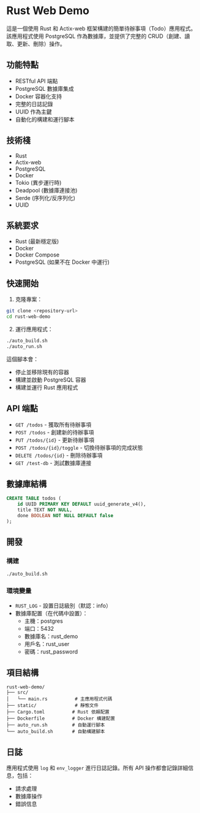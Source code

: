 # Rust Web Demo

這是一個使用 Rust 和 Actix-web 框架構建的簡單待辦事項（Todo）應用程式。該應用程式使用 PostgreSQL 作為數據庫，並提供了完整的 CRUD（創建、讀取、更新、刪除）操作。

## 功能特點

- RESTful API 端點
- PostgreSQL 數據庫集成
- Docker 容器化支持
- 完整的日誌記錄
- UUID 作為主鍵
- 自動化的構建和運行腳本

## 技術棧

- Rust
- Actix-web
- PostgreSQL
- Docker
- Tokio (異步運行時)
- Deadpool (數據庫連接池)
- Serde (序列化/反序列化)
- UUID

## 系統要求

- Rust (最新穩定版)
- Docker
- Docker Compose
- PostgreSQL (如果不在 Docker 中運行)

## 快速開始

1. 克隆專案：
```bash
git clone <repository-url>
cd rust-web-demo
```

2. 運行應用程式：
```bash
./auto_build.sh
./auto_run.sh
```

這個腳本會：
- 停止並移除現有的容器
- 構建並啟動 PostgreSQL 容器
- 構建並運行 Rust 應用程式

## API 端點

- `GET /todos` - 獲取所有待辦事項
- `POST /todos` - 創建新的待辦事項
- `PUT /todos/{id}` - 更新待辦事項
- `POST /todos/{id}/toggle` - 切換待辦事項的完成狀態
- `DELETE /todos/{id}` - 刪除待辦事項
- `GET /test-db` - 測試數據庫連接

## 數據庫結構

```sql
CREATE TABLE todos (
    id UUID PRIMARY KEY DEFAULT uuid_generate_v4(),
    title TEXT NOT NULL,
    done BOOLEAN NOT NULL DEFAULT false
);
```

## 開發

### 構建

```bash
./auto_build.sh
```

### 環境變量

- `RUST_LOG` - 設置日誌級別（默認：info）
- 數據庫配置（在代碼中設置）：
  - 主機：postgres
  - 端口：5432
  - 數據庫名：rust_demo
  - 用戶名：rust_user
  - 密碼：rust_password

## 項目結構

```
rust-web-demo/
├── src/
│   └── main.rs          # 主應用程式代碼
├── static/              # 靜態文件
├── Cargo.toml          # Rust 依賴配置
├── Dockerfile          # Docker 構建配置
├── auto_run.sh         # 自動運行腳本
└── auto_build.sh       # 自動構建腳本
```

## 日誌

應用程式使用 `log` 和 `env_logger` 進行日誌記錄。所有 API 操作都會記錄詳細信息，包括：
- 請求處理
- 數據庫操作
- 錯誤信息
